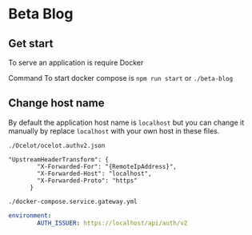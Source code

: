 # Beta Blog

## Get start

To serve an application is require Docker

Command To start docker compose is `npm run start` or `./beta-blog`

## Change host name

By default the application host name is `localhost` but you can change it manually by replace `localhost` with your own host in these files.

`./Ocelot/ocelot.authv2.json`

```jsonc
"UpstreamHeaderTransform": {
        "X-Forwarded-For": "{RemoteIpAddress}",
        "X-Forwarded-Host": "localhost",
        "X-Forwarded-Proto": "https"
      }
```

`./docker-compose.service.gateway.yml`

```yml
environment:
        AUTH_ISSUER: https://localhost/api/auth/v2

```
